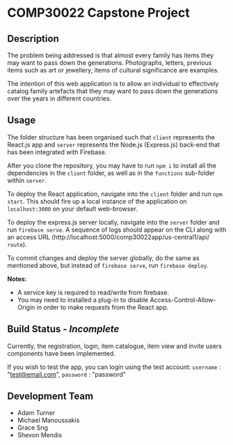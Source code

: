 # COMP30022 Capstone Project

## Description

The problem being addressed is that almost every family has items they may want to pass down the generations. Photographs, letters, previous items such as art or jewellery, items of cultural significance are examples.

The intention of this web application is to allow an individual to effectively catalog family artefacts that they may want to pass down the generations over the years in different countries.

## Usage

The folder structure has been organised such that `client` represents the React.js app and `server` represents the Node.js (Express.js) back-end that has been integrated with Firebase.

After you clone the repository, you may have to run `npm i` to install all the dependencies in the `client` folder, as well as in the `functions` sub-folder within `server`.

To deploy the React application, navigate into the `client` folder and run `npm start`. This should fire up a local instance of the application on `localhost:3000` on your default web-browser.

To deploy the express.js server locally, navigate into the `server` folder and run `firebase serve`. A sequence of logs should appear on the CLI along with an access URL (http://localhost:5000/comp30022app/us-central1/api/ `route`).

To commit changes and deploy the server globally, do the same as mentioned above, but instead of `firebase serve`, run `firebase deploy`.

**Notes**:
- A service key is required to read/write from firebase.
- You may need to installed a plug-in to disable Access-Control-Allow-Origin in order to make requests from the React app.

## Build Status - *Incomplete*

Currently, the registration, login, item catalogue, item view and invite users components have been implemented.

If you wish to test the app, you can login using the test account: 
`username` : "test@email.com", 
`password` : "password"

## Development Team

* Adam Turner
* Michael Manoussakis
* Grace Sng
* Shevon Mendis



